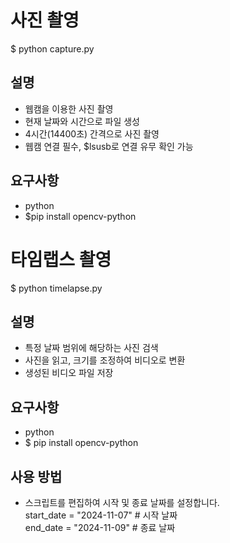 # 사진 촬영
$ python capture.py  

## 설명
- 웹캠을 이용한 사진 촬영  
- 현재 날짜와 시간으로 파일 생성  
- 4시간(14400초) 간격으로 사진 촬영  
- 웹캠 연결 필수, $lsusb로 연결 유무 확인 가능 

## 요구사항
- python
- $pip install opencv-python 

# 타임랩스 촬영
$ python timelapse.py

## 설명
- 특정 날짜 범위에 해당하는 사진 검색
- 사진을 읽고, 크기를 조정하여 비디오로 변환
- 생성된 비디오 파일 저장

## 요구사항
- python
- $ pip install opencv-python

## 사용 방법
- 스크립트를 편집하여 시작 및 종료 날짜를 설정합니다.  
  start_date = "2024-11-07"  # 시작 날짜  
  end_date = "2024-11-09"    # 종료 날짜  
